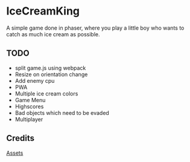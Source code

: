 # IceCreamKing
A simple game done in phaser, where you play a little boy who wants to catch as much ice cream as possible.

## TODO

* split game.js using webpack
* Resize on orientation change
* Add enemy cpu
* PWA
* Multiple ice cream colors
* Game Menu
* Highscores
* Bad objects which need to be evaded
* Multiplayer

## Credits
[Assets](https://opengameart.org/users/buch)    
